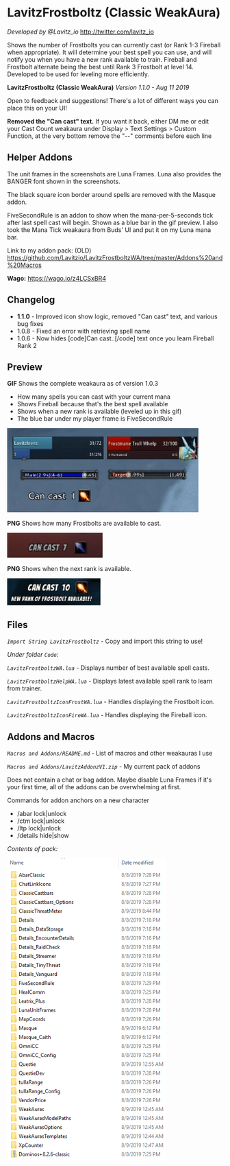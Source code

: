 # LavitzFrostboltz (Classic WeakAura)
*Developed by @Lavitz_io*
http://twitter.com/lavitz_io

Shows the number of Frostbolts you can currently cast (or Rank 1-3 Fireball when appropriate). It will determine your best spell you can use, and will notify you when you have a new rank available to train. Fireball and Frostbolt alternate being the best until Rank 3 Frostbolt at level 14. Developed to be used for leveling more efficiently.

**LavitzFrostboltz (Classic WeakAura)**
*Version 1.1.0 - Aug 11 2019*

Open to feedback and suggestions! There's a lot of different ways you can place this on your UI!

**Removed the "Can cast" text.** If you want it back, either DM me or edit your Cast Count weakaura under Display > Text Settings > Custom Function, at the very bottom remove the "--" comments before each line


## Helper Addons
The unit frames in the screenshots are Luna Frames. Luna also provides the BANGER font shown in the screenshots.

The black square icon border around spells are removed with the Masque addon.

FiveSecondRule is an addon to show when the mana-per-5-seconds tick after last spell cast will begin. Shown as a blue bar in the gif preview. I also took the Mana Tick weakaura from Buds' UI and put it on my Luna mana bar.

Link to my addon pack: (OLD) https://github.com/Lavitzio/LavitzFrostboltzWA/tree/master/Addons%20and%20Macros

**Wago:** https://wago.io/z4LCSxBR4



## Changelog
- **1.1.0** - Improved icon show logic, removed "Can cast" text, and various bug fixes
- 1.0.8 - Fixed an error with retrieving spell name
- 1.0.6 - Now hides [code]Can cast..[/code] text once you learn Fireball Rank 2



## Preview
**GIF** Shows the complete weakaura as of version 1.0.3

- How many spells you can cast with your current mana
- Shows Fireball because that's the best spell available
- Shows when a new rank is available (leveled up in this gif)
- The blue bar under my player frame is FiveSecondRule

![](_/LavitzFrostboltzPreviewAllGif.gif)

**PNG** Shows how many Frostbolts are available to cast.

![](_/LavitzFrostboltzPreviewAll1.png)

**PNG** Shows when the next rank is available.

![](_/LavitzFrostboltzPreviewAll2.png)

## Files
*`Import String LavitzFrostboltz`* - Copy and import this string to use!

*Under folder `Code`:*

*`LavitzFrostboltzWA.lua`* - Displays number of best available spell casts.

*`LavitzFrostboltzHelpWA.lua`* - Displays latest available spell rank to learn from trainer.

*`LavitzFrostboltzIconFrostWA.lua`* - Handles displaying the Frostbolt icon.

*`LavitzFrostboltzIconFireWA.lua`* - Handles displaying the Fireball icon.

## Addons and Macros

*`Macros and Addons/README.md`* - List of macros and other weakauras I use

*`Macros and Addons/LavitzAddonzV1.zip`* - My current pack of addons

Does not contain a chat or bag addon. Maybe disable Luna Frames if it's your first time, all of the addons can be overwhelming at first.

Commands for addon anchors on a new character

- /abar lock|unlock
- /ctm lock|unlock
- /ltp lock|unlock
- /details hide|show

*Contents of pack:*

![](_/LavitzAddonzV1Contents.png)
